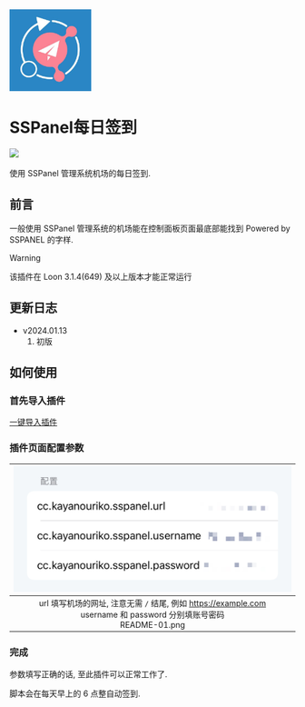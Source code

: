 <img src="./assets/logo.jpg" width = "144" height = "144" alt="logo" />

# SSPanel每日签到

![](https://img.shields.io/badge/update-2024.01.13-blue)

使用 SSPanel 管理系统机场的每日签到.  

## 前言

一般使用 SSPanel 管理系统的机场能在控制面板页面最底部能找到 Powered by SSPANEL 的字样.

> [!WARNING]
> 该插件在 Loon 3.1.4(649) 及以上版本才能正常运行

## 更新日志

* v2024.01.13
  1. 初版

## 如何使用

### 首先导入插件

[一键导入插件](https://www.nsloon.com/openloon/import?plugin=https://raw.githubusercontent.com/kayanouriko/Loon-Scripts/main/src/sspanel/sspanel.plugin)

### 插件页面配置参数

|                                               ![](./assets/README-01.png)                                               |
| :---------------------------------------------------------------------------------------------------------------------: |
| url 填写机场的网址, 注意无需 `/` 结尾, 例如 https://example.com<br>username 和 password 分别填账号密码<br>README-01.png |

### 完成

参数填写正确的话, 至此插件可以正常工作了. 

脚本会在每天早上的 6 点整自动签到.
